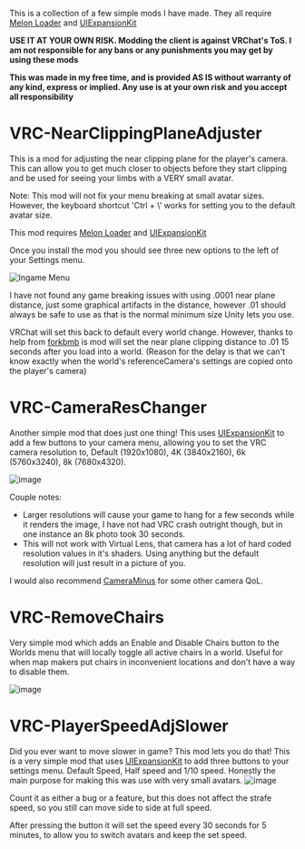 
This is a collection of a few simple mods I have made. 
They all require [Melon Loader](https://melonwiki.xyz/#/README?id=installation-on-il2cpp-games) and [UIExpansionKit](https://github.com/knah/VRCMods/)

**USE IT AT YOUR OWN RISK. Modding the client is against VRChat's ToS. I am not responsible for any bans or any punishments you may get by using these mods**

**This was made in my free time, and is provided AS IS without warranty of any kind, express or implied. Any use is at your own risk and you accept all responsibility**


# VRC-NearClippingPlaneAdjuster
This is a mod for adjusting the near clipping plane for the player's camera. This can allow you to get much closer to objects before they start clipping and be used for seeing your limbs with a VERY small avatar. 

Note: This mod will not fix your menu breaking at small avatar sizes. However, the keyboard shortcut 'Ctrl + \\' works for setting you to the default avatar size. 

This mod requires [Melon Loader](/https://melonwiki.xyz/#/README?id=installation-on-il2cpp-games) and [UIExpansionKit](https://github.com/knah/VRCMods/)

Once you install the mod you should see three new options to the left of your Settings menu. 

![Ingame Menu](https://user-images.githubusercontent.com/4786654/86502853-7b8acb80-bd6d-11ea-8d7f-94be7136abd0.png)

I have not found any game breaking issues with using .0001 near plane distance, just some graphical artifacts in the distance, however .01 should always be safe to use as that is the normal minimum size Unity lets you use. 



VRChat will set this back to default every world change. However, thanks to help from [forkbmb](https://github.com/forkbmb/nearclip) is mod will set the near plane clipping distance to .01 15 seconds after you load into a world.  (Reason for the delay is that we can't know exactly when the world's referenceCamera's settings are copied onto the player's camera)


# VRC-CameraResChanger
Another simple mod that does just one thing! This uses [UIExpansionKit](https://github.com/knah/V.RCMods/) to add a few buttons to your camera menu, allowing you to set the VRC camera resolution to, Default (1920x1080), 4K (3840x2160), 6k (5760x3240), 8k (7680x4320).

![image](https://user-images.githubusercontent.com/4786654/86955451-370c8080-c11d-11ea-8038-4b39c7c10979.png)

Couple notes: 
* Larger resolutions will cause your game to hang for a few seconds while it renders the image, I have not had VRC crash outright though, but in one instance an 8k photo took 30 seconds. 
* This will not work with Virtual Lens, that camera has a lot of hard coded resolution values in it's shaders. Using anything but the default resolution will just result in a picture of you. 

I would also recommend [CameraMinus](https://github.com/knah/VRCMods) for some other camera QoL. 

# VRC-RemoveChairs
Very simple mod which adds an Enable and Disable Chairs button to the Worlds menu that will locally toggle all active chairs in a world. Useful for when map makers put chairs in inconvenient locations and don't have a way to disable them.

![image](https://user-images.githubusercontent.com/68404726/97644178-a8977400-1a17-11eb-8cd9-f5390488325d.png)

# VRC-PlayerSpeedAdjSlower
Did you ever want to move slower in game? This mod lets you do that! This is a very simple mod that uses [UIExpansionKit](https://github.com/knah/VRCMods/) to add three buttons to your settings menu. Default Speed, Half speed and 1/10 speed. 
Honestly the main purpose for making this was use with very small avatars. 
![image](https://user-images.githubusercontent.com/4786654/86955342-07f60f00-c11d-11ea-8ef3-8e0e004efe52.png)

Count it as either a bug or a feature, but this does not affect the strafe speed, so you still can move side to side at full speed. 

After pressing the button it will set the speed every 30 seconds for 5 minutes, to allow you to switch avatars and keep the set speed.

